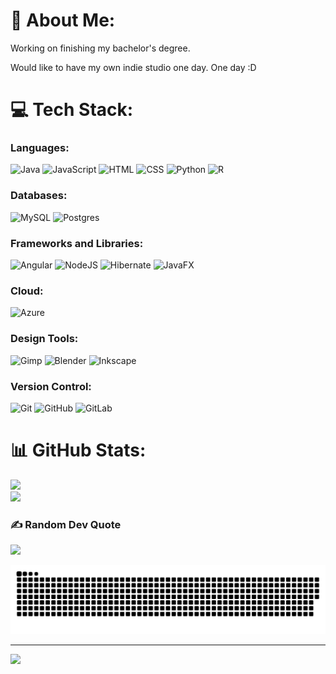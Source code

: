 # 💫 About Me:
Working on finishing my bachelor's degree. 

Would like to have my own indie studio one day. One day :D


# 💻 Tech Stack:
### Languages:
![Java](https://img.shields.io/badge/java-%23ED8B00.svg?style=plastic&logo=openjdk&logoColor=white) ![JavaScript](https://img.shields.io/badge/javascript-%23323330.svg?style=plastic&logo=javascript&logoColor=%23F7DF1E) ![HTML](https://img.shields.io/badge/html-%23E34F26.svg?style=plastic&logo=html5&logoColor=white) ![CSS](https://img.shields.io/badge/css-%231572B6.svg?style=plastic&logo=css3&logoColor=white) ![Python](https://img.shields.io/badge/python-3670A0?style=plastic&logo=python&logoColor=ffdd54) ![R](https://img.shields.io/badge/r-%23276DC3.svg?style=plastic&logo=r&logoColor=white)


### Databases:
![MySQL](https://img.shields.io/badge/mysql-4479A1.svg?style=plastic&logo=mysql&logoColor=white) ![Postgres](https://img.shields.io/badge/postgres-%23316192.svg?style=plastic&logo=postgresql&logoColor=white)

### Frameworks and Libraries:
![Angular](https://img.shields.io/badge/angular-%23DD0031.svg?style=plastic&logo=angular&logoColor=white) ![NodeJS](https://img.shields.io/badge/node.js-6DA55F?style=plastic&logo=node.js&logoColor=white) ![Hibernate](https://img.shields.io/badge/Hibernate-59666C?style=plastic&logo=Hibernate&logoColor=white) ![JavaFX](https://img.shields.io/badge/javafx-%23FF0000.svg?style=plastic&logo=javafx&logoColor=white)

### Cloud:
![Azure](https://img.shields.io/badge/azure-%230072C6.svg?style=plastic&logo=microsoftazure&logoColor=white)

### Design Tools:
![Gimp](https://img.shields.io/badge/Gimp-657D8B?style=plastic&logo=gimp&logoColor=FFFFFF) ![Blender](https://img.shields.io/badge/blender-%23F5792A.svg?style=plastic&logo=blender&logoColor=white) ![Inkscape](https://img.shields.io/badge/Inkscape-e0e0e0?style=plastic&logo=inkscape&logoColor=080A13)

### Version Control:
![Git](https://img.shields.io/badge/git-%23F05033.svg?style=plastic&logo=git&logoColor=white) ![GitHub](https://img.shields.io/badge/github-%23121011.svg?style=plastic&logo=github&logoColor=white) ![GitLab](https://img.shields.io/badge/gitlab-%23181717.svg?style=plastic&logo=gitlab&logoColor=white)


# 📊 GitHub Stats:
![](https://github-readme-stats.vercel.app/api?username=paveljolak&theme=dark&hide_border=false&include_all_commits=false&count_private=false)<br/>
![](https://github-readme-streak-stats.herokuapp.com/?user=paveljolak&theme=dark&hide_border=false)<br/>

### ✍️ Random Dev Quote
![](https://quotes-github-readme.vercel.app/api?type=horizontal&theme=tokyonight)

<picture>
  <source media="(prefers-color-scheme: dark)" srcset="https://raw.githubusercontent.com/paveljolak/paveljolak/output/github-snake-dark.svg" />
  <source media="(prefers-color-scheme: light)" srcset="https://raw.githubusercontent.com/paveljolak/paveljolak/output/github-snake.svg" />
  <img alt="github-snake" src="https://raw.githubusercontent.com/paveljolak/paveljolak/output/github-snake.svg" />
</picture>

---
![](https://visitcount.itsvg.in/api?id=paveljolak&icon=0&color=0)
